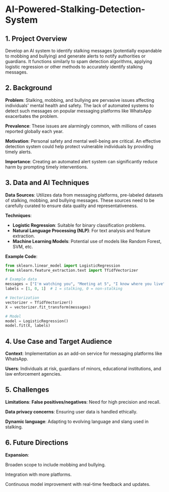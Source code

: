# AI-Powered-Stalking-Detection-System

## 1. Project Overview
Develop an AI system to identify stalking messages (potentially expandable to mobbing and bullying) and generate alerts to notify authorities or guardians. It functions similarly to spam detection algorithms, applying logistic regression or other methods to accurately identify stalking messages.

## 2. Background
**Problem**: Stalking, mobbing, and bullying are pervasive issues affecting individuals' mental health and safety. The lack of automated systems to detect such messages on popular messaging platforms like WhatsApp exacerbates the problem.

**Prevalence**: These issues are alarmingly common, with millions of cases reported globally each year.

**Motivation**: Personal safety and mental well-being are critical. An effective detection system could help protect vulnerable individuals by providing timely alerts.

**Importance**: Creating an automated alert system can significantly reduce harm by prompting timely interventions.

## 3. Data and AI Techniques
**Data Sources**: Utilizes data from messaging platforms, pre-labeled datasets of stalking, mobbing, and bullying messages. These sources need to be carefully curated to ensure data quality and representativeness.

**Techniques**:
- **Logistic Regression**: Suitable for binary classification problems.
- **Natural Language Processing (NLP)**: For text analysis and feature extraction.
- **Machine Learning Models**: Potential use of models like Random Forest, SVM, etc.

**Example Code**:

```python
from sklearn.linear_model import LogisticRegression
from sklearn.feature_extraction.text import TfidfVectorizer

# Example data
messages = ["I'm watching you", "Meeting at 5", "I know where you live"]
labels = [1, 0, 1]  # 1 = stalking, 0 = non-stalking

# Vectorization
vectorizer = TfidfVectorizer()
X = vectorizer.fit_transform(messages)

# Model
model = LogisticRegression()
model.fit(X, labels)
```

## 4. Use Case and Target Audience
**Context**: Implementation as an add-on service for messaging platforms like WhatsApp.

**Users**: Individuals at risk, guardians of minors, educational institutions, and law enforcement agencies.

## 5. Challenges
**Limitations**:
**False positives/negatives**: Need for high precision and recall.

**Data privacy concerns**: Ensuring user data is handled ethically.

**Dynamic language**: Adapting to evolving language and slang used in stalking.

## 6. Future Directions
**Expansion**:

Broaden scope to include mobbing and bullying.

Integration with more platforms.

Continuous model improvement with real-time feedback and updates.
